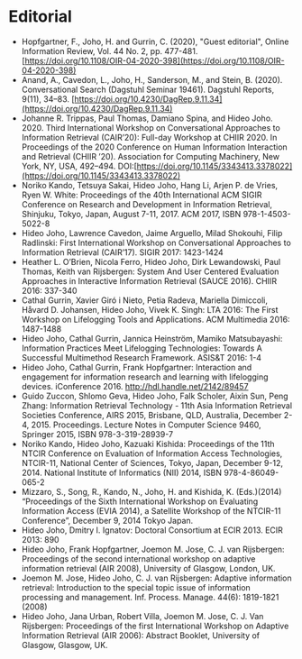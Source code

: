 # Editorial

* Hopfgartner, F., Joho, H. and Gurrin, C. \(2020\), "Guest editorial", Online Information Review, Vol. 44 No. 2, pp. 477-481. [https://doi.org/10.1108/OIR-04-2020-398](https://doi.org/10.1108/OIR-04-2020-398)
* Anand, A., Cavedon, L., Joho, H., Sanderson, M., and Stein, B. \(2020\). Conversational Search \(Dagstuhl Seminar 19461\). Dagstuhl Reports, 9\(11\), 34–83. [https://doi.org/10.4230/DagRep.9.11.34](https://doi.org/10.4230/DagRep.9.11.34)
* Johanne R. Trippas, Paul Thomas, Damiano Spina, and Hideo Joho. 2020. Third International Workshop on Conversational Approaches to Information Retrieval \(CAIR’20\): Full-day Workshop at CHIIR 2020. In Proceedings of the 2020 Conference on Human Information Interaction and Retrieval \(CHIIR ’20\). Association for Computing Machinery, New York, NY, USA, 492–494. DOI:[https://doi.org/10.1145/3343413.3378022](https://doi.org/10.1145/3343413.3378022)
* Noriko Kando, Tetsuya Sakai, Hideo Joho, Hang Li, Arjen P. de Vries, Ryen W. White: Proceedings of the 40th International ACM SIGIR Conference on Research and Development in Information Retrieval, Shinjuku, Tokyo, Japan, August 7-11, 2017. ACM 2017, ISBN 978-1-4503-5022-8
* Hideo Joho, Lawrence Cavedon, Jaime Arguello, Milad Shokouhi, Filip Radlinski: First International Workshop on Conversational Approaches to Information Retrieval \(CAIR’17\). SIGIR 2017: 1423-1424
* Heather L. O’Brien, Nicola Ferro, Hideo Joho, Dirk Lewandowski, Paul Thomas, Keith van Rijsbergen: System And User Centered Evaluation Approaches in Interactive Information Retrieval \(SAUCE 2016\). CHIIR 2016: 337-340
* Cathal Gurrin, Xavier Giró i Nieto, Petia Radeva, Mariella Dimiccoli, Håvard D. Johansen, Hideo Joho, Vivek K. Singh: LTA 2016: The First Workshop on Lifelogging Tools and Applications. ACM Multimedia 2016: 1487-1488
* Hideo Joho, Cathal Gurrin, Jannica Heinström, Mamiko Matsubayashi: Information Practices Meet Lifelogging Technologies: Towards A Successful Multimethod Research Framework. ASIS&T 2016: 1-4
* Hideo Joho, Cathal Gurrin, Frank Hopfgartner: Interaction and engagement for information research and learning with lifelogging devices. iConference 2016. http://hdl.handle.net/2142/89457
* Guido Zuccon, Shlomo Geva, Hideo Joho, Falk Scholer, Aixin Sun, Peng Zhang: Information Retrieval Technology - 11th Asia Information Retrieval Societies Conference, AIRS 2015, Brisbane, QLD, Australia, December 2-4, 2015. Proceedings. Lecture Notes in Computer Science 9460, Springer 2015, ISBN 978-3-319-28939-7
* Noriko Kando, Hideo Joho, Kazuaki Kishida: Proceedings of the 11th NTCIR Conference on Evaluation of Information Access Technologies, NTCIR-11, National Center of Sciences, Tokyo, Japan, December 9-12, 2014. National Institute of Informatics \(NII\) 2014, ISBN 978-4-86049-065-2
* Mizzaro, S., Song, R., Kando, N., Joho, H. and Kishida, K. \(Eds.\)\(2014\) “Proceedings of the Sixth International Workshop on Evaluating Information Access \(EVIA 2014\), a Satellite Workshop of the NTCIR-11 Conference”, December 9, 2014 Tokyo Japan.
* Hideo Joho, Dmitry I. Ignatov: Doctoral Consortium at ECIR 2013. ECIR 2013: 890
* Hideo Joho, Frank Hopfgartner, Joemon M. Jose, C. J. van Rijsbergen: Proceedings of the second international workshop on adaptive information retrieval \(AIR 2008\), University of Glasgow, London, UK.
* Joemon M. Jose, Hideo Joho, C. J. van Rijsbergen: Adaptive information retrieval: Introduction to the special topic issue of information processing and management. Inf. Process. Manage. 44\(6\): 1819-1821 \(2008\)
* Hideo Joho, Jana Urban, Robert Villa, Joemon M. Jose, C. J. Van Rijsbergen: Proceedings of the first International Workshop on Adaptive Information Retrieval \(AIR 2006\): Abstract Booklet, University of Glasgow, Glasgow, UK.

